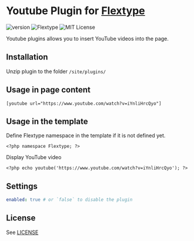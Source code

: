 # Youtube Plugin for [Flextype](http://flextype.org/)
![version](https://img.shields.io/badge/version-1.0.2-brightgreen.svg?style=flat-square)
![Flextype](https://img.shields.io/badge/Flextype-0.7.x-green.svg?style=flat-square)
![MIT License](https://img.shields.io/badge/license-MIT-blue.svg?style=flat-square)

Youtube plugins allows you to insert YouTube videos into the page.

## Installation
Unzip plugin to the folder `/site/plugins/`

## Usage in page content

```
[youtube url="https://www.youtube.com/watch?v=iYnliHrcQyo"]
```

## Usage in the template

Define Flextype namespace in the template if it is not defined yet.
```
<?php namespace Flextype; ?>
```

Display YouTube video
```
<?php echo youtube('https://www.youtube.com/watch?v=iYnliHrcQyo'); ?>
```

## Settings

```yaml
enabled: true # or `false` to disable the plugin
```

## License
See [LICENSE](https://github.com/flextype-plugins/youtube/blob/master/LICENSE)
